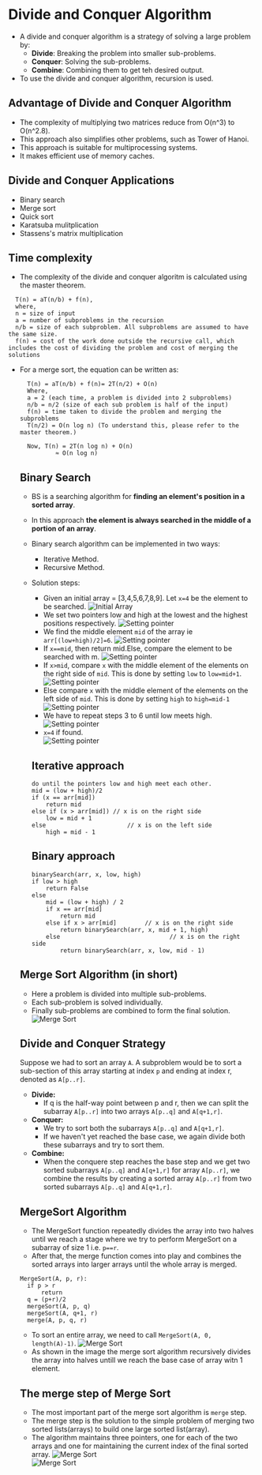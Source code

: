 # Divide and Conquer Algorithm
- A divide and conquer algorithm is a strategy of solving a large problem by:
  - **Divide**: Breaking the problem into smaller sub-problems.
  - **Conquer**: Solving the sub-problems.
  - **Combine**: Combining them to get teh desired output.
- To use the divide and conquer algorithm, recursion is used.

 ## Advantage of Divide and Conquer Algorithm
 - The complexity of multiplying two matrices reduce from O(n^3) to O(n^2.8).
 - This approach also simplifies other problems, such as Tower of Hanoi.
 - This approach is suitable for multiprocessing systems.
 - It makes efficient use of memory caches.
  
 ## Divide and Conquer Applications
 - Binary search
 - Merge sort
 - Quick sort
 - Karatsuba mulitplication
 - Stassens's matrix multiplication

 ## Time complexity
 - The complexity of the divide and conquer algoritm is calculated using the master theorem.
  ```
    T(n) = aT(n/b) + f(n),
    where,
    n = size of input
    a = number of subproblems in the recursion
    n/b = size of each subproblem. All subproblems are assumed to have the same size.
    f(n) = cost of the work done outside the recursive call, which includes the cost of dividing the problem and cost of merging the solutions
  ```
- For a merge sort, the equation can be written as:
  ```
    T(n) = aT(n/b) + f(n)= 2T(n/2) + O(n)
    Where, 
    a = 2 (each time, a problem is divided into 2 subproblems)
    n/b = n/2 (size of each sub problem is half of the input)
    f(n) = time taken to divide the problem and merging the subproblems
    T(n/2) = O(n log n) (To understand this, please refer to the master theorem.)

    Now, T(n) = 2T(n log n) + O(n)
            ≈ O(n log n)
  ```

  ## Binary Search
  - BS is a searching algorithm for **finding an element's position in a sorted array**.
  - In this approach **the element is always searched in the middle of a portion of an array**.
  - Binary search algorithm can be implemented in two ways:
    - Iterative Method.
    - Recursive Method.
  - Solution steps:
    - Given an initial array = [3,4,5,6,7,8,9]. Let `x=4` be the element to be searched.
    ![Initial Array](../images/bs_1.png)
    - We set two pointers low and high at the lowest and the highest positions respectively.
    ![Setting pointer](../images/bs_2.png) 
    - We find the middle element `mid` of the array ie `arr[(low+high)/2]=6`.
    ![Setting pointer](../images/bs_3.png)
    - If `x==mid`, then return mid.Else, compare the element to be searched with m.
    ![Setting pointer](../images/bs_4.png)  
    - If `x>mid`, compare `x` with the middle element of the elements on the right side of `mid`. This is done by setting `low` to `low=mid+1`.
    ![Setting pointer](../images/bs_5.png)
    - Else compare `x` with the middle element of the elements on the left side of `mid`. This is done by setting `high` to `high=mid-1`  
    ![Setting pointer](../images/bs_6.png)  
    - We have to repeat steps 3 to 6 until low meets high.<br>
    ![Setting pointer](../images/bs_7.png)  
    - `x=4` if found.<br>
    ![Setting pointer](../images/bs_8.png)  

    ## Iterative approach
    ```
    do until the pointers low and high meet each other.
    mid = (low + high)/2
    if (x == arr[mid])
        return mid
    else if (x > arr[mid]) // x is on the right side
        low = mid + 1
    else                       // x is on the left side
        high = mid - 1
    ```

    ## Binary approach
    ```
    binarySearch(arr, x, low, high)
    if low > high
        return False 
    else
        mid = (low + high) / 2 
        if x == arr[mid]
            return mid
        else if x > arr[mid]        // x is on the right side
            return binarySearch(arr, x, mid + 1, high)
        else                               // x is on the right side
            return binarySearch(arr, x, low, mid - 1)
    ```
  ## Merge Sort Algorithm (in short)
    - Here a problem is divided into multiple sub-problems.
    - Each sub-problem is solved individually.
    - Finally sub-problems are combined to form the final solution.
    ![Merge Sort](../images/msort_1.png) 

  ## Divide and Conquer Strategy
  Suppose we had to sort an array `A`. A subproblem would be to sort a sub-section of this array starting at index `p` and ending at index r, denoted as `A[p..r]`.
  - **Divide:**
    - If q is the half-way point between p and r, then we can split the subarray `A[p..r]` into two arrays `A[p..q]` and `A[q+1,r]`.
  - **Conquer:**
    - We try to sort both the subarrays `A[p..q]` and `A[q+1,r]`.
    - If we haven't yet reached the base case, we again divide both these subarrays and try to sort them.
  - **Combine:**
    - When the conquere step reaches the base step and we get two sorted subarrays `A[p..q]` and `A[q+1,r]` for array `A[p..r]`, we combine the results by creating a sorted array `A[p..r]` from two sorted subarrays `A[p..q]` and `A[q+1,r]`. 

  ## MergeSort Algorithm
  - The MergeSort function repeatedly divides the array into two halves until we reach a stage where we try to perform MergeSort on a subarray of size 1 i.e. `p==r`.
  - After that, the merge function comes into play and combines the sorted arrays into larger arrays until the whole array is merged.
  ```
  MergeSort(A, p, r):
    if p > r 
        return
    q = (p+r)/2
    mergeSort(A, p, q)
    mergeSort(A, q+1, r)
    merge(A, p, q, r)
  ``` 
  - To sort an entire array, we need to call `MergeSort(A, 0, length(A)-1)`.
  ![Merge Sort](../images/msort_2.png) 
  - As shown in the image the merge sort algorithm recursively divides the array into halves untill we reach the base case of array witn 1 element. 

  ## The merge step of Merge Sort
  - The most important part of the merge sort algorithm is `merge` step.
  - The merge step is the solution to the simple problem of merging two sorted lists(arrays) to build one large sorted list(array).
  - The algorithm maintains three pointers, one for each of the two arrays and one for maintaining the current index of the final sorted array.
  ![Merge Sort](../images/msort_3.png)  
  ![Merge Sort](../images/msort_4.png)  